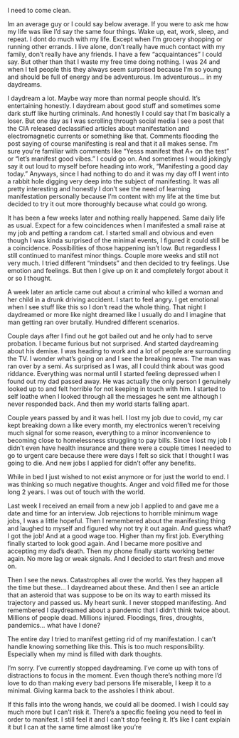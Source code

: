 I need to come clean. 

Im an average guy or I could say below average. If you were to ask me how my life was like I’d say the same four things. Wake up, eat, work, sleep, and repeat. I dont do much with my life. Except when I’m grocery shopping or running other errands. I live alone, don’t really have much contact with my family, don’t really have any friends. I have a few “acquaintances” I could say. But other than that I waste my free time doing nothing. I was 24 and when I tell people this they always seem surprised because I’m so young and should be full of energy and be adventurous. Im adventurous… in my daydreams. 

I daydream a lot. Maybe way more than normal people should. It’s entertaining honestly. I daydream about good stuff and sometimes some dark stuff like hurting criminals. And honestly I could say that I’m basically a loser. But one day as I was scrolling through social media I see a post that the CIA released declassified articles about manifestation and electromagnetic currents or something like that. Comments flooding the post saying of course manifesting is real and that it all makes sense. I’m sure you’re familiar with comments like “Yesss manifest that A+ on the test” or “let’s manifest good vibes.” I could go on. And sometimes I would jokingly say it out loud to myself before heading into work, “Manifesting a good day today.” Anyways, since I had nothing to do and it was my day off I went into a rabbit hole digging very deep into the subject of manifesting. It was all pretty interesting and honestly I don’t see the need of learning manifestation personally because I’m content with my life at the time but decided to try it out more thoroughly because what could go wrong. 

It has been a few weeks later and nothing really happened. Same daily life as usual. Expect for a few coincidences when I manifested a small raise at my job and petting a random cat. I started small and obvious and even though I was kinda surprised of the minimal events, I figured it could still be a coincidence. Possibilities of those happening isn’t low. But regardless I still continued to manifest minor things. Couple more weeks and still not very much. I tried different “mindsets” and then decided to try feelings. Use emotion and feelings. But then I give up on it and completely forgot about it or so I thought. 

A week later an article came out about a criminal who killed a woman and her child in a drunk driving accident. I start to feel angry. I get emotional when I see stuff like this so I don’t read the whole thing. That night I daydreamed or more like night dreamed like I usually do and I imagine that man getting ran over brutally. Hundred different scenarios. 

Couple days after I find out he got bailed out and he only had to serve probation. I became furious but not surprised. And started daydreaming about his demise. I was heading to work and a lot of people are surrounding the TV. I wonder what’s going on and I see the breaking news. The man was ran over by a semi. As surprised as I was, all I could think about was good riddance. Everything was normal until I started feeling depressed when I found out my dad passed away. He was actually the only person I genuinely looked up to and felt horrible for not keeping in touch with him. I started to self loathe when I looked through all the messages he sent me although I never responded back. And then my world starts falling apart. 

Couple years passed by and it was hell. I lost my job due to covid, my car kept breaking down a like every month, my electronics weren’t receiving much signal for some reason, everything to a minor inconvenience to becoming close to homelessness struggling to pay bills. Since I lost my job I didn’t even have health insurance and there were a couple times I needed to go to urgent care because there were days I felt so sick that I thought I was going to die. And new jobs I applied for didn’t offer any benefits. 

While in bed I just wished to not exist anymore or for just the world to end. I was thinking so much negative thoughts. Anger and void filled me for those long 2 years. I was out of touch with the world. 

Last week I received an email from a new job I applied to and gave me a date and time for an interview. Job rejections to horrible minimum wage jobs, I was a little hopeful. Then I remembered about the manifesting thing and laughed to myself and figured why not try it out again. And guess what? I got the job! And at a good wage too. Higher than my first job. Everything finally started to look good again. And I became more positive and accepting my dad’s death. Then my phone finally starts working better again. No more lag or weak signals. And I decided to start fresh and move on. 

Then I see the news. Catastrophes all over the world. Yes they happen all the time but these… I daydreamed about these. And then I see an article that an asteroid that was suppose to be on its way to earth missed its trajectory and passed us. My heart sunk. I never stopped manifesting. And remembered I daydreamed about a pandemic that I didn’t think twice about. Millions of people dead. Millions injured. Floodings, fires, droughts, pandemics… what have I done? 

The entire day I tried to manifest getting rid of my manifestation. I can’t handle knowing something like this. This is too much responsibility. Especially when my mind is filled with dark thoughts. 

I’m sorry. I’ve currently stopped daydreaming. I’ve come up with tons of distractions to focus in the moment. Even though there’s nothing more I’d love to do than making every bad persons life miserable, I keep it to a minimal. Giving karma back to the assholes I think about. 

If this falls into the wrong hands, we could all be doomed. I wish I could say much more but I can’t risk it. There’s a specific feeling you need to feel in order to manifest. I still feel it and I can’t stop feeling it. It’s like I cant explain it but I can at the same time almost like you’re